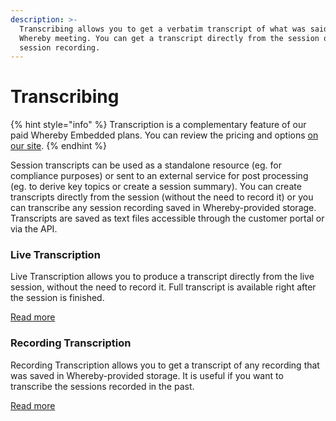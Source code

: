 ```yaml
---
description: >-
  Transcribing allows you to get a verbatim transcript of what was said in the
  Whereby meeting. You can get a transcript directly from the session or from a
  session recording.
---
```


# Transcribing

{% hint style="info" %}
Transcription is a complementary feature of our paid Whereby Embedded plans. You can review the pricing and options [on our site](https://whereby.com/information/embedded/pricing/).
{% endhint %}

Session transcripts can be used as a standalone resource (eg. for compliance purposes) or sent to an external service for post processing (eg. to derive key topics or create a session summary). You can create transcripts directly from the session (without the need to record it) or you can transcribe any session recording saved in Whereby-provided storage. Transcripts are saved as text files accessible through the customer portal or via the API.&#x20;

### Live Transcription

Live Transcription allows you to produce a transcript directly from the live session, without the need to record it. Full transcript is available right after the session is finished.&#x20;

[Read more](live-transcription.md)

### Recording Transcription

Recording Transcription allows you to get a transcript of any recording that was saved in Whereby-provided storage. It is useful if you want to transcribe the sessions recorded in the past.

[Read more](transcribing-sessions.md)

